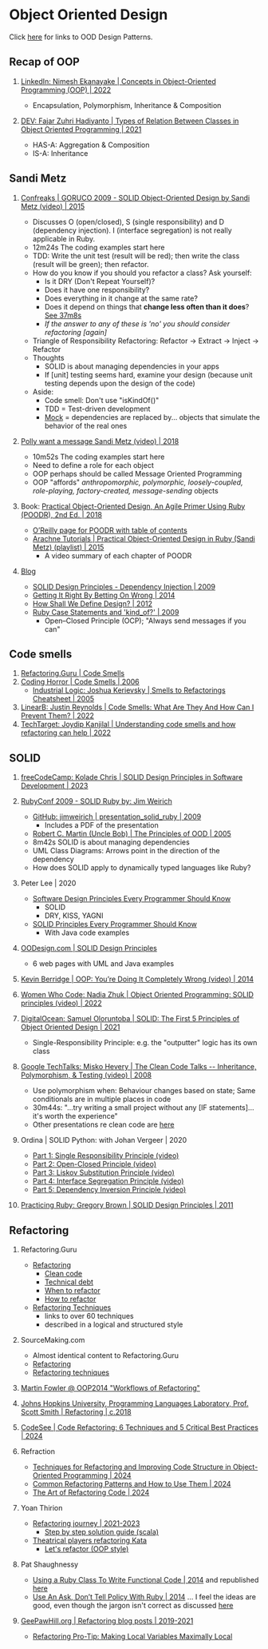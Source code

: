 # Object Oriented Design

Click [here](ood-design-patterns.md) for links to OOD Design Patterns.


## Recap of OOP 

1. [LinkedIn: Nimesh Ekanayake | Concepts in Object-Oriented Programming (OOP) | 2022](https://www.linkedin.com/pulse/concepts-object-oriented-programming-oop-nimesh-ekanayake)
   - Encapsulation, Polymorphism, Inheritance & Composition

1. [DEV: Fajar Zuhri Hadiyanto | Types of Relation Between Classes in Object Oriented Programming | 2021](https://dev.to/fajarzuhrihadiyanto/types-of-relation-between-classes-in-object-oriented-programming-551m)
   - HAS-A: Aggregation & Composition
   - IS-A: Inheritance


## Sandi Metz

1. [Confreaks | GORUCO 2009 - SOLID Object-Oriented Design by Sandi Metz (video) | 2015](https://www.youtube.com/watch?v=v-2yFMzxqwU)
   - Discusses O (open/closed), S (single responsibility) and D (dependency injection).
     I (interface segregation) is not really applicable in Ruby.
   - 12m24s The coding examples start here
   - TDD: Write the unit test (result will be red); then write the class (result will be green); then refactor.
   - How do you know if you should you refactor a class? Ask yourself:
     * Is it DRY (Don't Repeat Yourself)?
     * Does it have one responsibility?
     * Does everything in it change at the same rate?
     * Does it depend on things that **change less often than it does**? [See 37m8s](https://www.youtube.com/watch?v=v-2yFMzxqwU&t=37m8s)
     * *If the answer to any of these is 'no' you should consider refactoring [again]*
   - Triangle of Responsibility Refactoring: Refactor -> Extract -> Inject -> Refactor
   - Thoughts
     * SOLID is about managing dependencies in your apps
     * If [unit] testing seems hard, examine your design (because unit testing depends upon the design of the code)
   - Aside:
     * Code smell: Don't use "isKindOf()"
     * TDD = Test-driven development
     * [Mock](https://www.telerik.com/products/mocking/unit-testing.aspx) = dependencies are
       replaced by... objects that simulate the behavior of the real ones

1. [Polly want a message Sandi Metz (video) | 2018](https://www.youtube.com/watch?app=desktop&v=XXi_FBrZQiU)
   - 10m52s The coding examples start here
   - Need to define a role for each object
   - OOP perhaps should be called Message Oriented Programming
   - OOP "affords" *anthropomorphic, polymorphic, loosely-coupled, role-playing, factory-created, message-sending* objects

1. Book: [Practical Object-Oriented Design, An Agile Primer Using Ruby (POODR), 2nd Ed. | 2018](https://www.poodr.com/)
   - [O’Reilly page for POODR with table of contents](https://www.oreilly.com/library/view/practical-object-oriented-design/9780134445588/)
   - [Arachne Tutorials | Practical Object-Oriented Design in Ruby (Sandi Metz) (playlist) | 2015](https://www.youtube.com/playlist?list=PLECibIxMfd0dVOFbn7cbtvuiatC0XvINP)
     * A video summary of each chapter of POODR

1. [Blog](https://sandimetz.com/blog)
   - [SOLID Design Principles - Dependency Injection | 2009](https://sandimetz.com/blog/2009/03/21/solid-design-principles)
   - [Getting It Right By Betting On Wrong | 2014](https://sandimetz.com/blog/2014/05/28/betting-on-wrong)
   - [How Shall We Define Design? | 2012](https://sandimetz.com/blog/2012/07/05/how-shall-we-define-design)
   - [Ruby Case Statements and 'kind_of?' | 2009](https://sandimetz.com/blog/2009/06/12/ruby-case-statements-and-kind-of)
     * Open–Closed Principle (OCP); "Always send messages if you can"


## Code smells

1. [Refactoring.Guru | Code Smells](https://refactoring.guru/refactoring/smells)
1. [Coding Horror | Code Smells | 2006](https://blog.codinghorror.com/code-smells/)
   - [Industrial Logic: Joshua Kerievsky | Smells to Refactorings Cheatsheet | 2005](https://www.industriallogic.com/blog/smells-to-refactorings-cheatsheet/)
1. [LinearB: Justin Reynolds | Code Smells: What Are They And How Can I Prevent Them? | 2022](https://linearb.io/blog/what-is-a-code-smell)
1. [TechTarget: Joydip Kanjilal | Understanding code smells and how refactoring can help | 2022](https://www.techtarget.com/searchsoftwarequality/tip/Understanding-code-smells-and-how-refactoring-can-help)


## SOLID

1. [freeCodeCamp: Kolade Chris | SOLID Design Principles in Software Development | 2023](https://www.freecodecamp.org/news/solid-design-principles-in-software-development/)

1. [RubyConf 2009 - SOLID Ruby by: Jim Weirich](https://www.youtube.com/watch?v=dKRbsE061u4)
   - [GitHub: jimweirich | presentation_solid_ruby | 2009](https://github.com/jimweirich/presentation_solid_ruby)
     * Includes a PDF of the presentation
   - [Robert C. Martin (Uncle Bob) | The Principles of OOD | 2005](http://butunclebob.com/ArticleS.UncleBob.PrinciplesOfOod)
   - 8m42s SOLID is about managing dependencies
   - UML Class Diagrams: Arrows point in the direction of the dependency
   - How does SOLID apply to dynamically typed languages like Ruby?

1. Peter Lee | 2020
   - [Software Design Principles Every Programmer Should Know](https://medium.com/@peterlee2068/software-design-principles-every-programmer-should-know-c164a83c6f87)
     * SOLID
     * DRY, KISS, YAGNI
   - [SOLID Principles Every Programmer Should Know](https://medium.com/an-idea/solid-principles-every-programmer-should-know-3399eb663ad2)
     * With Java code examples

1. [OODesign.com | SOLID Design Principles](https://www.oodesign.com/design-principles/)
   - 6 web pages with UML and Java examples

1. [Kevin Berridge | OOP: You’re Doing It Completely Wrong (video) | 2014](https://vimeo.com/91672848)

1. [Women Who Code: Nadia Zhuk | Object Oriented Programming: SOLID principles (video) | 2022](https://www.youtube.com/watch?v=erPk8Y5nw6k)

1. [DigitalOcean: Samuel Oloruntoba | SOLID: The First 5 Principles of Object Oriented Design | 2021](https://www.digitalocean.com/community/conceptual-articles/s-o-l-i-d-the-first-five-principles-of-object-oriented-design)
   - Single-Responsibility Principle: e.g. the "outputter" logic has its own class

1. [Google TechTalks: Misko Hevery | The Clean Code Talks -- Inheritance, Polymorphism, & Testing (video) | 2008](https://www.youtube.com/watch?v=4F72VULWFvc)
   - Use polymorphism when: Behaviour changes based on state; Same conditionals are in multiple places in code
   - 30m44s: "...try writing a small project without any [IF statements]... it's worth the experience"
   - Other presentations re clean code are [here](https://www.youtube.com/playlist?list=PL4B8197063D90CDB3)

1. Ordina | SOLID Python: with Johan Vergeer | 2020
   - [Part 1: Single Responsibility Principle (video)](https://www.youtube.com/watch?v=OCogAzOqn3Y)
   - [Part 2: Open-Closed Principle (video)](https://www.youtube.com/watch?v=77kphOzOSUc)
   - [Part 3: Liskov Substitution Principle (video)](https://www.youtube.com/watch?v=8wjntHrTGPs)
   - [Part 4: Interface Segregation Principle (video)](https://www.youtube.com/watch?v=-0wQdMEF1mY)
   - [Part 5: Dependency Inversion Principle (video)](https://www.youtube.com/watch?v=YrpDElQK10k)

1. [Practicing Ruby: Gregory Brown | SOLID Design Principles | 2011](https://practicingruby.com/articles/solid-design-principles)


## Refactoring

1. Refactoring.Guru
   - [Refactoring](https://refactoring.guru/refactoring)
     * [Clean code](https://refactoring.guru/refactoring/what-is-refactoring)
     * [Technical debt](https://refactoring.guru/refactoring/technical-debt)
     * [When to refactor](https://refactoring.guru/refactoring/when)
     * [How to refactor](https://refactoring.guru/refactoring/how-to)
   - [Refactoring Techniques](https://refactoring.guru/refactoring/techniques)
     * links to over 60 techniques
     * described in a logical and structured style

1. SourceMaking.com
   - Almost identical content to Refactoring.Guru
   - [Refactoring](https://sourcemaking.com/refactoring)
   - [Refactoring techniques](https://sourcemaking.com/refactoring/refactorings)

1. [Martin Fowler @ OOP2014 "Workflows of Refactoring"](https://www.youtube.com/watch?v=vqEg37e4Mkw)

1. [Johns Hopkins University, Programming Languages Laboratory, Prof. Scott Smith | Refactoring | c.2018](https://pl.cs.jhu.edu/oose/lectures/refactoring.shtml)

1. [CodeSee | Code Refactoring: 6 Techniques and 5 Critical Best Practices | 2024](https://www.codesee.io/learning-center/code-refactoring)

1. Refraction
   - [Techniques for Refactoring and Improving Code Structure in Object-Oriented Programming | 2024](https://refraction.dev/blog/refactoring-object-oriented-programming-techniques)
   - [Common Refactoring Patterns and How to Use Them | 2024](https://refraction.dev/blog/common-refactoring-patterns)
   - [The Art of Refactoring Code | 2024](https://refraction.dev/blog/art-of-refactoring-code)

1. Yoan Thirion
   - [Refactoring journey | 2021-2023](https://ythirion.github.io/refactoring-journey/)
     * [Step by step solution guide (scala)](https://github.com/ythirion/refactoring-journey/blob/solution/solutions/scala/scala-refactoring-facilitator-guide.md)
   - [Theatrical players refactoring Kata](https://yoan-thirion.gitbook.io/knowledge-base/software-craftsmanship/code-katas/theatrical-players-refactoring-kata)
     * [Let's refactor (OOP style)](https://yoan-thirion.gitbook.io/knowledge-base/software-craftsmanship/code-katas/theatrical-players-refactoring-kata/lets-refactor-oop-style)

1. Pat Shaughnessy
   - [Using a Ruby Class To Write Functional Code | 2014](https://patshaughnessy.net/2014/4/8/using-a-ruby-class-to-write-functional-code)
     and republished [here](https://www.cloudbees.com/blog/ruby-class-to-write-functional-code)
   - [Use An Ask, Don’t Tell Policy With Ruby | 2014](https://patshaughnessy.net/2014/2/10/use-an-ask-dont-tell-policy-with-ruby)
     ... I feel the ideas are good, even though the jargon isn't correct as discussed
     [here](https://pragdave.me/thoughts/active/2014-02-11-telling-asking-and-the-power-of-jargon.html)

1. [GeePawHill.org | Refactoring blog posts | 2019-2021](https://www.geepawhill.org/category/refactoring/)
   - [Refactoring Pro-Tip: Making Local Variables Maximally Local](https://www.geepawhill.org/2019/03/16/refactoring-pro-tip-making-local-variables-maximally-local/)

